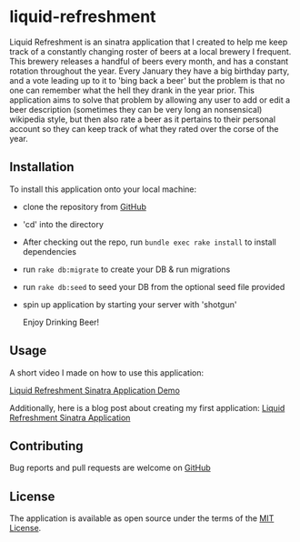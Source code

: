 # liquid-refreshment
Liquid Refreshment is an sinatra application that I created to help me keep
track of a constantly changing roster of beers at a local brewery I frequent.
This brewery releases a handful of beers every month, and has a constant rotation
throughout the year. Every January they have a big birthday party, and a vote
leading up to it to 'bing back a beer' but the problem is that no one can remember
what the hell they drank in the year prior. This application aims to solve that
problem by allowing any user to add or edit a beer description (sometimes they
can be very long an nonsensical) wikipedia style, but then also rate a beer as
it pertains to their personal account so they can keep track of what they rated
over the corse of the year.

## Installation
To install this application onto your local machine:  


- clone the repository from [GitHub](https://github.com/labrynth-of-cernunnos/liquid-refreshment)
- 'cd' into the directory
- After checking out the repo, run `bundle exec rake install` to install dependencies
- run `rake db:migrate` to create your DB & run migrations
- run `rake db:seed` to seed your DB from the optional seed file provided
- spin up application by starting your server with 'shotgun'

  Enjoy Drinking Beer!

## Usage
 A short video I made on how to use this application:

[Liquid Refreshment Sinatra Application Demo](https://www.youtube.com/watch?v=fdOMNwwRpao)

Additionally, here is a blog post about creating my first application:
[Liquid Refreshment Sinatra Application](https://capricious-slingshot.github.io/liquid_refreshment)

## Contributing

Bug reports and pull requests are welcome on [GitHub](https://github.com/labrynth-of-cernunnos/liquid-refreshment)

## License

The application is available as open source under the terms of the [MIT License](https://opensource.org/licenses/MIT).
